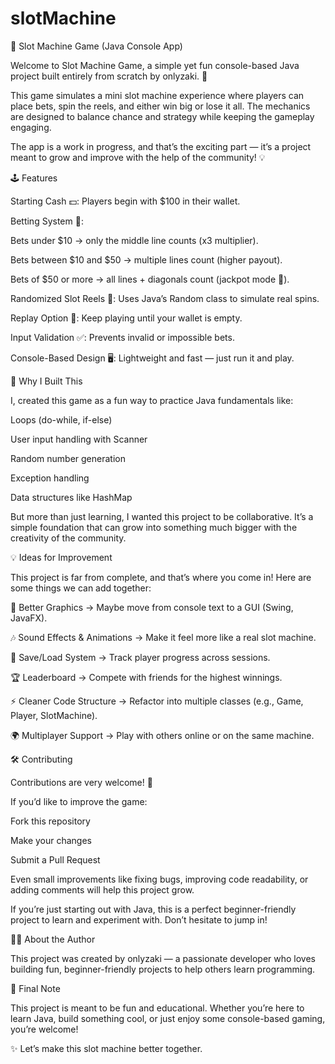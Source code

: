 # slotMachine
🎰 Slot Machine Game (Java Console App)

Welcome to Slot Machine Game, a simple yet fun console-based Java project built entirely from scratch by onlyzaki. 🎉

This game simulates a mini slot machine experience where players can place bets, spin the reels, and either win big or lose it all. The mechanics are designed to balance chance and strategy while keeping the gameplay engaging.

The app is a work in progress, and that’s the exciting part — it’s a project meant to grow and improve with the help of the community! 💡

🕹️ Features

Starting Cash 💵: Players begin with $100 in their wallet.

Betting System 🎯:

Bets under $10 → only the middle line counts (x3 multiplier).

Bets between $10 and $50 → multiple lines count (higher payout).

Bets of $50 or more → all lines + diagonals count (jackpot mode 💎).

Randomized Slot Reels 🎰: Uses Java’s Random class to simulate real spins.

Replay Option 🔁: Keep playing until your wallet is empty.

Input Validation ✅: Prevents invalid or impossible bets.

Console-Based Design 🖥️: Lightweight and fast — just run it and play.

🚀 Why I Built This

I, created this game as a fun way to practice Java fundamentals like:

Loops (do-while, if-else)

User input handling with Scanner

Random number generation

Exception handling

Data structures like HashMap

But more than just learning, I wanted this project to be collaborative. It’s a simple foundation that can grow into something much bigger with the creativity of the community.

💡 Ideas for Improvement

This project is far from complete, and that’s where you come in! Here are some things we can add together:

🎨 Better Graphics → Maybe move from console text to a GUI (Swing, JavaFX).

🎶 Sound Effects & Animations → Make it feel more like a real slot machine.

💾 Save/Load System → Track player progress across sessions.

🏆 Leaderboard → Compete with friends for the highest winnings.

⚡ Cleaner Code Structure → Refactor into multiple classes (e.g., Game, Player, SlotMachine).

🌍 Multiplayer Support → Play with others online or on the same machine.

🛠️ Contributing

Contributions are very welcome! 🙌

If you’d like to improve the game:

Fork this repository

Make your changes

Submit a Pull Request

Even small improvements like fixing bugs, improving code readability, or adding comments will help this project grow.

If you’re just starting out with Java, this is a perfect beginner-friendly project to learn and experiment with. Don’t hesitate to jump in!

👨‍💻 About the Author

This project was created by onlyzaki — a passionate developer who loves building fun, beginner-friendly projects to help others learn programming.

📌 Final Note

This project is meant to be fun and educational. Whether you’re here to learn Java, build something cool, or just enjoy some console-based gaming, you’re welcome!

✨ Let’s make this slot machine better together.
